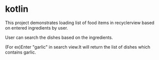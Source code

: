 # kotlin
This project demonstrates loading list of food items in recyclerview based on entered ingredients by user.

User can search the dishes based on the ingredients.

(For ex)Enter "garlic" in search view.It will return the list of dishes which contains garlic.
